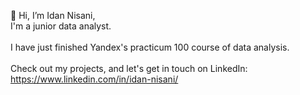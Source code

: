 👋 Hi, I’m Idan Nisani, <br/>
I'm a junior data analyst.<br/><br/>
I have just finished Yandex's practicum 100 course of data analysis.
<br/><br/>
Check out my projects, and let's get in touch on LinkedIn:
https://www.linkedin.com/in/idan-nisani/
